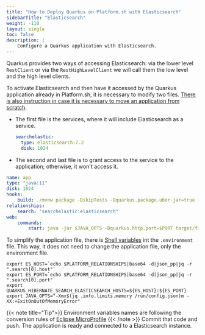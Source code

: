 ```yaml
---
title: "How to Deploy Quarkus on Platform.sh with Elasticsearch"
sidebarTitle: "Elasticsearch"
weight: -110
layout: single
toc: false
description: |
    Configure a Quarkus application with Elasticsearch.
---
```


Quarkus provides two ways of accessing Elasticsearch: via the lower level `RestClient` or via the `RestHighLevelClient` we will call them the low level and the high level clients.

To activate Elasticsearch and then have it accessed by the Quarkus application already in Platform.sh, it is necessary to modify two files. [There is also instruction in case it is necessary to move an application from scratch](_index.md).

* The first file is the services, where it will include Elasticsearch as a service.

  ```yaml
  searchelastic:
    type: elasticsearch:7.2
    disk: 1024
  ```

* The second and last file is to grant access to the service to the application; otherwise, it won't access it.

```yaml
name: app
type: "java:11"
disk: 1024
hooks:
    build: ./mvnw package -DskipTests -Dquarkus.package.uber-jar=true
relationships:
    search: "searchelastic:elasticsearch"
web:
    commands:
        start: java -jar $JAVA_OPTS -Dquarkus.http.port=$PORT target/file.jar
```

To simplify the application file, there is [Shell variables](https://docs.platform.sh/development/variables.html#shell-variables) int the  `.environment` file. This way,  it does not need to change the application file, only the environment file.

```properties
export ES_HOST=`echo $PLATFORM_RELATIONSHIPS|base64 -d|json_pp|jq -r ".search[0].host"`
export ES_PORT=`echo $PLATFORM_RELATIONSHIPS|base64 -d|json_pp|jq -r ".search[0].port"`
export QUARKUS_HIBERNATE_SEARCH_ELASTICSEARCH_HOSTS=${ES_HOST}:${ES_PORT}
export JAVA_OPTS="-Xmx$(jq .info.limits.memory /run/config.json)m -XX:+ExitOnOutOfMemoryError"
```
{{< note title="Tip">}}
Environment variables names are following the conversion rules of [Eclipse MicroProfile](https://github.com/eclipse/microprofile-config/blob/master/spec/src/main/asciidoc/configsources.asciidoc#default-configsources)
{{< /note >}}
Commit that code and push. The application is ready and connected to a Elasticsearch instance.
